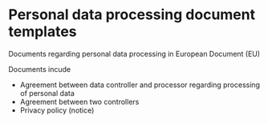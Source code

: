# Personal data processing document templates

Documents regarding personal data processing in European Document (EU)

Documents incude
* Agreement between data controller and processor regarding processing of personal data
* Agreement between two controllers
* Privacy policy (notice)
